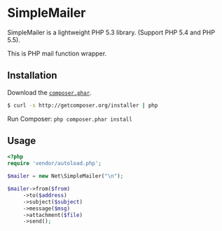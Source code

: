 SimpleMailer
============

SimpleMailer is a lightweight PHP 5.3 library. (Support PHP 5.4 and PHP 5.5).

This is PHP mail function wrapper.

Installation
--------------------

Download the [`composer.phar`](http://getcomposer.org/composer.phar).

``` sh
$ curl -s http://getcomposer.org/installer | php
```

Run Composer: `php composer.phar install`

Usage
--------------------
```php
<?php
require 'vendor/autoload.php';

$mailer = new Net\SimpleMailer("\n");

$mailer->from($from)
     ->to($address)
     ->subject($subject)
     ->message($msg)
     ->attachment($file)
     ->send();
```


